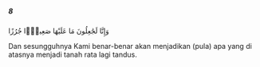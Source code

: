 ##### 8

<span class="ayah">وَإِنَّا لَجَٰعِلُونَ مَا عَلَيْهَا صَعِيدًۭا جُرُزًا</span>

<span class="ayah_translation">Dan sesungguhnya Kami benar-benar akan menjadikan (pula) apa yang di atasnya menjadi tanah rata lagi tandus.</span>
